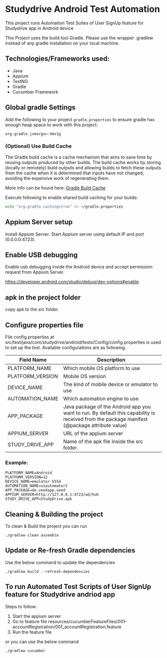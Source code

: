 # Studydrive Android Test Automation #

This project runs Automation Test Suites of User SignUp feature for Studydrive app in Android device

This Project uses the build tool Gradle. Please use the wrapper .gradlew instead of any gradle installation on your
local machine.

## Technologies/Frameworks used:

<ul>
<li>Java</li>
<li>Appium</li>
<li>TestNG</li>
<li>Gradle</li>
<li>Cucumber Framework</li>

</ul>

## Global gradle Settings ##

Add the following to your project `gradle.properties` to ensure gradle has enough heap space to work with this project:

~~~~
org.gradle.jvmargs=-Xmx1g
~~~~

### (Optional) Use Build Cache ###

The Gradle build cache is a cache mechanism that aims to save time by reusing outputs produced by other builds. The
build cache works by storing (locally or remotely) build outputs and allowing builds to fetch these outputs from the
cache when it is determined that inputs have not changed, avoiding the expensive work of regenerating them.

More info can be found here: [Gradle Build Cache](https://docs.gradle.org/current/userguide/build_cache.html)

Execute following to enable shared build caching for your builds:

```bash
echo "org.gradle.caching=true" >> ~/gradle.properties
```

## Appium Server setup ##

Install Appium Server. Start Appium server using default IP and port (0.0.0.0:4723).

## Enable USB debugging ##

Enable usb debugging inside the Android device and accept permission request from Appium Server.

https://developer.android.com/studio/debug/dev-options#enable

## apk in the project folder ##

copy apk to the src folder.

## Configure properties file ##

File config.properties at src/test/java/com/studydrive/android/tests/Config/config.properties is used to set up the
test. Available configurations are as following.

| Field Name       | Description                                                                                                                                                                                                                                                                                                           |
|------------------|-----------------------------------------------------------------------------------------------------------------------------------------------------------------------------------------------------------------------------------------------------------------------------------------------------------------------|
| PLATFORM_NAME    | Which mobile OS platform to use                                                                                                                                                                                                                                                                                       |
| PLATFORM_VERSION     | Mobile OS version                                                                                                                                                                                                                                                                                                     |
| DEVICE_NAME         | The kind of mobile device or emulator to use                                                                                                                                                                                                                                                                          |
| AUTOMATION_NAME     | Which automation engine to use                                                                                                                                                                                                                                                                                        |
| APP_PACKAGE         | Java package of the Android app you want to run. By default this capability is received from the package manifest (@package attribute value)                                                                                                                                                                          |
| APPIUM_SERVER    | URL of the appium server                                                                                                                                                                                                                                                                                              |
| STUDY_DRIVE_APP      | Name of the apk file inside the src folder.                                                                                                                                                                                                                                                                           |

### Example: ###

~~~~
PLATFORM_NAME=Android
PLATFORM_VERSION=12
DEVICE_NAME=emulator-5554
AUTOMATION_NAME=uiautomator2
APP_PACKAGE=de.veedapp.veed
APPIUM_SERVER=http://127.0.0.1:4723/wd/hub
STUDY_DRIVE_APP=StudyDrive.apk
~~~~

## Cleaning & Building the project ##

To clean & Build the project you can run

~~~
./gradlew clean assemble
~~~

## Update or Re-fresh Gradle dependencies ##

Use the below command to update the dependencies

~~~
./gradlew build --refresh-dependencies
~~~

## To run Automated Test Scripts of User SignUp feature for Studydrive andriod app ##

Steps to follow:

1. Start the appium server
2. Go to feature file resources/cucumberFeatureFiles/001-accountRegistration/001_accountRegistration.feature
3. Run the feature file

or you can use the below command

~~~
./gradlew cucumber
~~~